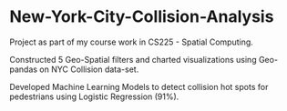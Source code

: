 # New-York-City-Collision-Analysis
Project as part of my course work in CS225 - Spatial Computing.

Constructed 5 Geo-Spatial filters and charted visualizations using Geo-pandas on NYC Collision data-set.

Developed Machine Learning Models to detect collision hot spots for pedestrians using Logistic Regression (91%).
